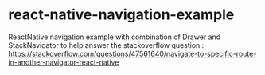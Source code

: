 # react-native-navigation-example
ReactNative navigation example with combination of Drawer and StackNavigator to help answer the stackoverflow question : https://stackoverflow.com/questions/47561640/navigate-to-specific-route-in-another-navigator-react-native


